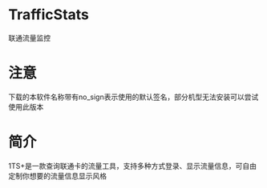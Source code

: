 # TrafficStats

联通流量监控

# 注意

下载的本软件名称带有no_sign表示使用的默认签名，部分机型无法安装可以尝试使用此版本

# 简介

1TS+是一款查询联通卡的流量工具，支持多种方式登录、显示流量信息，可自由定制你想要的流量信息显示风格
